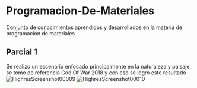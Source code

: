 # Programacion-De-Materiales
Conjunto de conocimientos aprendidos y desarrollados en la materia de programación de materiales

## Parcial 1
Se realizo un escenario enfocado principalmente en la naturaleza y paisaje, se tomo de referencia God Of War 2018 y con eso se logro este resultado
![HighresScreenshot00009](https://github.com/Simiobanana/Programacion-De-Materiales/assets/114266340/41ba82f0-f3e0-402f-8daa-e93d5ba80aa6)
![HighresScreenshot00010](https://github.com/Simiobanana/Programacion-De-Materiales/assets/114266340/5ece5be1-723f-4baf-8f40-4e706b635fa1)




